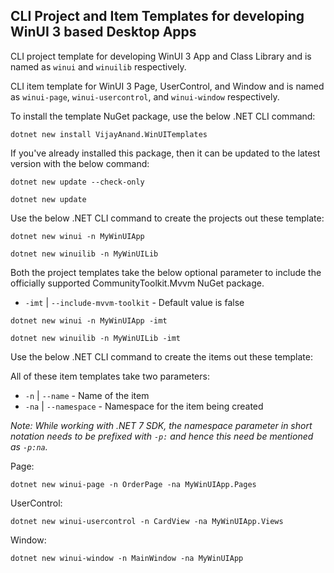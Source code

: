 ## CLI Project and Item Templates for developing WinUI 3 based Desktop Apps

CLI project template for developing WinUI 3 App and Class Library and is named as `winui` and `winuilib` respectively.

CLI item template for WinUI 3 Page, UserControl, and Window and is named as `winui-page`, `winui-usercontrol`, and `winui-window` respectively.

To install the template NuGet package, use the below .NET CLI command:

```shell
dotnet new install VijayAnand.WinUITemplates
```

If you've already installed this package, then it can be updated to the latest version with the below command:

```shell
dotnet new update --check-only
```
```shell
dotnet new update
```

Use the below .NET CLI command to create the projects out these template:

```shell
dotnet new winui -n MyWinUIApp
```

```shell
dotnet new winuilib -n MyWinUILib
```

Both the project templates take the below optional parameter to include the officially supported CommunityToolkit.Mvvm NuGet package.

* `-imt` | `--include-mvvm-toolkit` - Default value is false

```shell
dotnet new winui -n MyWinUIApp -imt
```

```shell
dotnet new winuilib -n MyWinUILib -imt
```

Use the below .NET CLI command to create the items out these template:

All of these item templates take two parameters:

* `-n` | `--name` - Name of the item
* `-na` | `--namespace` - Namespace for the item being created

*Note: While working with .NET 7 SDK, the namespace parameter in short notation needs to be prefixed with `-p:` and hence this need be mentioned as `-p:na`.*

Page:
```shell
dotnet new winui-page -n OrderPage -na MyWinUIApp.Pages
```

UserControl:
```shell
dotnet new winui-usercontrol -n CardView -na MyWinUIApp.Views
```

Window:
```shell
dotnet new winui-window -n MainWindow -na MyWinUIApp
```
